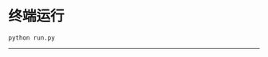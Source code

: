 # 终端运行

```shell
python run.py
```
****************************************************************************************************************************************************************************************************************************************************************************************************************************************************************************************************